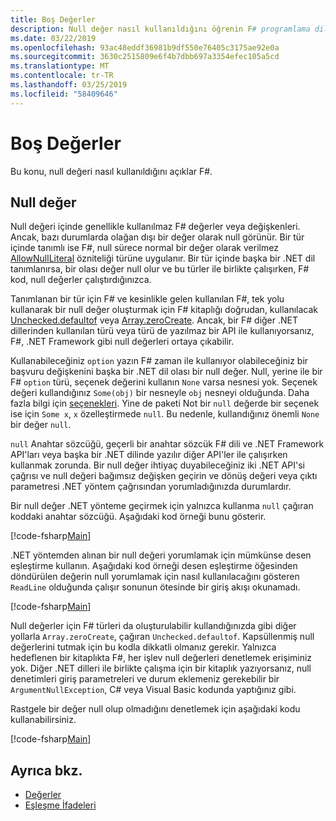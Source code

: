 ```yaml
---
title: Boş Değerler
description: Null değer nasıl kullanıldığını öğrenin F# programlama dilidir.
ms.date: 03/22/2019
ms.openlocfilehash: 93ac48eddf36981b9df550e76405c3175ae92e0a
ms.sourcegitcommit: 3630c2515809e6f4b7dbb697a3354efec105a5cd
ms.translationtype: MT
ms.contentlocale: tr-TR
ms.lasthandoff: 03/25/2019
ms.locfileid: "58409646"
---
```

# <a name="null-values"></a>Boş Değerler

Bu konu, null değeri nasıl kullanıldığını açıklar F#.

## <a name="null-value"></a>Null değer

Null değeri içinde genellikle kullanılmaz F# değerler veya değişkenleri. Ancak, bazı durumlarda olağan dışı bir değer olarak null görünür. Bir tür içinde tanımlı ise F#, null sürece normal bir değer olarak verilmez [AllowNullLiteral](https://msdn.microsoft.com/library/4f315196-f444-4cca-ba07-1176ff71eb0f) özniteliği türüne uygulanır. Bir tür içinde başka bir .NET dil tanımlanırsa, bir olası değer null olur ve bu türler ile birlikte çalışırken, F# kod, null değerler çalıştırdığınızca.

Tanımlanan bir tür için F# ve kesinlikle gelen kullanılan F#, tek yolu kullanarak bir null değer oluşturmak için F# kitaplığı doğrudan, kullanılacak [Unchecked.defaultof](https://msdn.microsoft.com/library/9ff97f2a-1bd4-4f4c-afbe-5886a74ab977) veya [Array.zeroCreate](https://msdn.microsoft.com/library/fa5b8e7a-1b5b-411c-8622-b58d7a14d3b2). Ancak, bir F# diğer .NET dillerinden kullanılan türü veya türü de yazılmaz bir API ile kullanıyorsanız, F#, .NET Framework gibi null değerleri ortaya çıkabilir.

Kullanabileceğiniz `option` yazın F# zaman ile kullanıyor olabileceğiniz bir başvuru değişkenini başka bir .NET dil olası bir null değer. Null, yerine ile bir F# `option` türü, seçenek değerini kullanın `None` varsa nesnesi yok. Seçenek değeri kullandığınız `Some(obj)` bir nesneyle `obj` nesneyi olduğunda. Daha fazla bilgi için [seçenekleri](../options.md). Yine de paketi Not bir `null` değerde bir seçenek ise için `Some x`, `x` özelleştirmede `null`. Bu nedenle, kullandığınız önemli `None` bir değer `null`.

`null` Anahtar sözcüğü, geçerli bir anahtar sözcük F# dili ve .NET Framework API'ları veya başka bir .NET dilinde yazılır diğer API'ler ile çalışırken kullanmak zorunda. Bir null değer ihtiyaç duyabileceğiniz iki .NET API'si çağrısı ve null değeri bağımsız değişken geçirin ve dönüş değeri veya çıktı parametresi .NET yöntem çağrısından yorumladığınızda durumlardır.

Bir null değer .NET yönteme geçirmek için yalnızca kullanma `null` çağıran koddaki anahtar sözcüğü. Aşağıdaki kod örneği bunu gösterir.

[!code-fsharp[Main](../../../../samples/snippets/fsharp/lang-ref-1/snippet701.fs)]

.NET yöntemden alınan bir null değeri yorumlamak için mümkünse desen eşleştirme kullanın. Aşağıdaki kod örneği desen eşleştirme öğesinden döndürülen değerin null yorumlamak için nasıl kullanılacağını gösteren `ReadLine` olduğunda çalışır sonunun ötesinde bir giriş akışı okunamadı.

[!code-fsharp[Main](../../../../samples/snippets/fsharp/lang-ref-1/snippet702.fs)]

Null değerler için F# türleri da oluşturulabilir kullandığınızda gibi diğer yollarla `Array.zeroCreate`, çağıran `Unchecked.defaultof`. Kapsüllenmiş null değerlerini tutmak için bu kodla dikkatli olmanız gerekir. Yalnızca hedeflenen bir kitaplıkta F#, her işlev null değerleri denetlemek erişiminiz yok. Diğer .NET dilleri ile birlikte çalışma için bir kitaplık yazıyorsanız, null denetimleri giriş parametreleri ve durum eklemeniz gerekebilir bir `ArgumentNullException`, C# veya Visual Basic kodunda yaptığınız gibi.

Rastgele bir değer null olup olmadığını denetlemek için aşağıdaki kodu kullanabilirsiniz.

[!code-fsharp[Main](../../../../samples/snippets/fsharp/lang-ref-1/snippet703.fs)]

## <a name="see-also"></a>Ayrıca bkz.

- [Değerler](index.md)
- [Eşleşme İfadeleri](../match-expressions.md)
